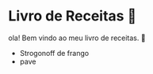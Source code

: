 # Livro de Receitas :cake:

ola! Bem vindo ao meu livro de receitas. :wave:

- Strogonoff de frango 
- pave